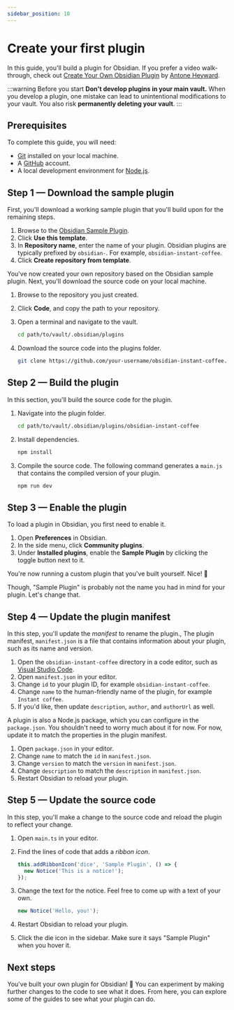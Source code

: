 ```yaml
---
sidebar_position: 10
---
```


# Create your first plugin

In this guide, you'll build a plugin for Obsidian. If you prefer a video walk-through, check out [Create Your Own Obsidian Plugin](https://www.youtube.com/watch?v=9lA-jaMNS0k) by [Antone Heyward](https://www.youtube.com/channel/UC9w43btR2UUsfR6ZUf3AlqQ).

:::warning Before you start
**Don't develop plugins in your main vault.** When you develop a plugin, one mistake can lead to unintentional modifications to your vault. You also risk **permanently deleting your vault**.
:::

## Prerequisites

To complete this guide, you will need:

- [Git](https://git-scm.com/) installed on your local machine.
- A [GitHub](https://github.com) account.
- A local development environment for [Node.js](https://Node.js.org/en/about/).

## Step 1 — Download the sample plugin

First, you'll download a working sample plugin that you'll build upon for the remaining steps.

1. Browse to the [Obsidian Sample Plugin](https://github.com/obsidianmd/obsidian-sample-plugin).
1. Click **Use this template**.
1. In **Repository name**, enter the name of your plugin. Obsidian plugins are typically prefixed by `obsidian-`. For example, `obsidian-instant-coffee`.
1. Click **Create repository from template**.

You've now created your own repository based on the Obsidian sample plugin. Next, you'll download the source code on your local machine.

1. Browse to the repository you just created.
1. Click **Code**, and copy the path to your repository.
1. Open a terminal and navigate to the vault.

   ```bash
   cd path/to/vault/.obsidian/plugins
   ```

1. Download the source code into the plugins folder.

   ```bash
   git clone https://github.com/your-username/obsidian-instant-coffee.git
   ```

## Step 2 — Build the plugin

In this section, you'll build the source code for the plugin.

1. Navigate into the plugin folder.

   ```bash
   cd path/to/vault/.obsidian/plugins/obsidian-instant-coffee
   ```   

1. Install dependencies.

   ```bash npm2yarn
   npm install
   ```

1. Compile the source code. The following command generates a `main.js` that contains the compiled version of your plugin.

   ```bash npm2yarn
   npm run dev
   ```

## Step 3 — Enable the plugin

To load a plugin in Obsidian, you first need to enable it.

1. Open **Preferences** in Obsidian.
1. In the side menu, click **Community plugins**.
1. Under **Installed plugins**, enable the **Sample Plugin** by clicking the toggle button next to it.

You're now running a custom plugin that you've built yourself. Nice! 💪

Though, "Sample Plugin" is probably not the name you had in mind for your plugin. Let's change that.

## Step 4 — Update the plugin manifest

In this step, you'll update the _manifest_ to rename the plugin., The plugin manifest, `manifest.json` is a file that contains information about your plugin, such as its name and version.

1. Open the `obsidian-instant-coffee` directory in a code editor, such as [Visual Studio Code](https://code.visualstudio.com/).
1. Open `manifest.json` in your editor.
1. Change `id` to your plugin ID, for example `obsidian-instant-coffee`.
1. Change `name` to the human-friendly name of the plugin, for example `Instant coffee`.
1. If you'd like, then update `description`, `author`, and `authorUrl` as well.

A plugin is also a Node.js package, which you can configure in the `package.json`. You shouldn't need to worry much about it for now. For now, update it to match the properties in the plugin manifest.

1. Open `package.json` in your editor.
1. Change `name` to match the `id` in `manifest.json`.
1. Change `version` to match the `version` in `manifest.json`.
1. Change `description` to match the `description` in `manifest.json`.
1. Restart Obsidian to reload your plugin.

## Step 5 — Update the source code

In this step, you'll make a change to the source code and reload the plugin to reflect your change.

1. Open `main.ts` in your editor.
1. Find the lines of code that adds a _ribbon icon_.

   ```ts
   this.addRibbonIcon('dice', 'Sample Plugin', () => {
     new Notice('This is a notice!');
   });

1. Change the text for the notice. Feel free to come up with a text of your own.

   ```ts
   new Notice('Hello, you!');
   ```

1. Restart Obsidian to reload your plugin.
1. Click the die icon in the sidebar. Make sure it says "Sample Plugin" when you hover it.

## Next steps

You've built your own plugin for Obsidian! 🚀 You can experiment by making further changes to the code to see what it does. From here, you can explore some of the guides to see what your plugin can do.
